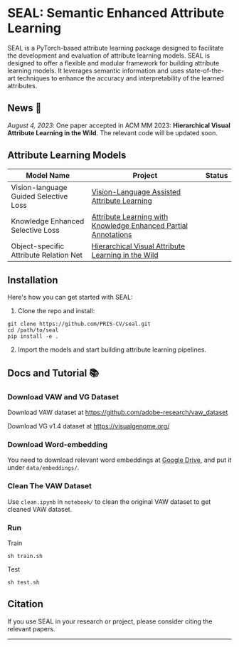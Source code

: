 # SEAL: Semantic Enhanced Attribute Learning
SEAL is a PyTorch-based attribute learning package designed to facilitate the development and evaluation of attribute learning models. SEAL is designed to offer a flexible and modular framework for building attribute learning models. It leverages semantic information and uses state-of-the-art techniques to enhance the accuracy and interpretability of the learned attributes.

## News 🚀
*August 4, 2023*: One paper accepted in ACM MM 2023: **Hierarchical Visual Attribute Learning in the Wild**. The relevant code will be updated soon.


## Attribute Learning Models

| Model Name                                | Project                                                                 | Status    |
|-------------------------------------------|-----------------------------------------------------------------------|-----------|    
| Vision-language Guided Selective Loss     | [Vision-Language Assisted Attribute Learning](projects/gsl/README.md)                       |           |
| Knowledge Enhanced Selective Loss         | [Attribute Learning with Knowledge Enhanced Partial Annotations]()    |           |
| Object-specific Attribute Relation Net    | [Hierarchical Visual Attribute Learning in the Wild]()                |           |

## Installation 

Here's how you can get started with SEAL:

1. Clone the repo and install:

```
git clone https://github.com/PRIS-CV/seal.git
cd /path/to/seal
pip install -e .
```


2. Import the models and start building attribute learning pipelines.


## Docs and Tutorial 📚



### Download VAW and VG Dataset
Download VAW dataset at https://github.com/adobe-research/vaw_dataset

Download VG v1.4 dataset at https://visualgenome.org/

### Download Word-embedding
You need to download relevant word embeddings at [Google Drive](https://drive.google.com/drive/folders/18M4F7vA0EOZqlp88E4W9gatQUTcSHYd6?usp=sharing), and put it under `data/embeddings/`.

### Clean The VAW Dataset
Use `clean.ipynb` in `notebook/` to clean the original VAW dataset to get cleaned VAW dataset.


### Run

Train
```
sh train.sh
```

Test
```
sh test.sh
```

## Citation

If you use SEAL in your research or project, please consider citing the relevant papers.

---

